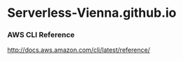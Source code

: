 ﻿# Serverless-Vienna.github.io

### AWS CLI Reference

http://docs.aws.amazon.com/cli/latest/reference/
